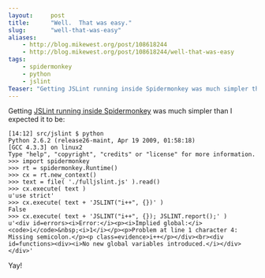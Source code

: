 ```yaml
---
layout:     post
title:      "Well.  That was easy."
slug:       "well-that-was-easy"
aliases:
    - http://blog.mikewest.org/post/108618244
    - http://blog.mikewest.org/post/108618244/well-that-was-easy
tags: 
    - spidermonkey
    - python
    - jslint
Teaser:	"Getting JSLint running inside Spidermonkey was much simpler than I expected it to be."
---
```

Getting [JSLint running inside Spidermonkey][that] was much simpler than I expected it to be:

    [14:12] src/jslint $ python
    Python 2.6.2 (release26-maint, Apr 19 2009, 01:58:18) 
    [GCC 4.3.3] on linux2
    Type "help", "copyright", "credits" or "license" for more information.
    >>> import spidermonkey
    >>> rt = spidermonkey.Runtime()
    >>> cx = rt.new_context()
    >>> text = file( './fulljslint.js' ).read()
    >>> cx.execute( text )
    u'use strict'
    >>> cx.execute( text + 'JSLINT("i++", {})' )
    False
    >>> cx.execute( text + 'JSLINT("i++", {}); JSLINT.report();' )
    u'<div id=errors><i>Error:</i><p><i>Implied global:</i> <code>i</code>&nbsp;<i>1</i></p><p>Problem at line 1 character 4: Missing semicolon.</p><p class=evidence>i++</p></div><br><div id=functions><div><i>No new global variables introduced.</i></div></div>'

Yay!

[that]: http://blog.mikewest.org/post/108613427/running-python-spidermonkey-on-jeos
